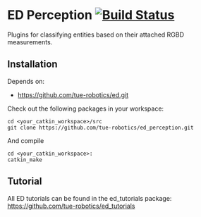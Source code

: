 ED Perception [![Build Status](https://travis-ci.org/tue-robotics/ed_perception.svg?branch=master)](https://travis-ci.org/tue-robotics/ed_perception)
======

Plugins for classifying entities based on their attached RGBD measurements.

## Installation

Depends on:
- https://github.com/tue-robotics/ed.git

Check out the following packages in your workspace:

    cd <your_catkin_workspace>/src
    git clone https://github.com/tue-robotics/ed_perception.git

And compile

    cd <your_catkin_workspace>:
    catkin_make
    
## Tutorial

All ED tutorials can be found in the ed_tutorials package: https://github.com/tue-robotics/ed_tutorials
